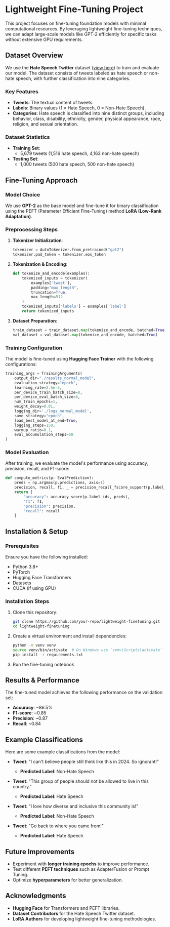 # Lightweight Fine-Tuning Project

This project focuses on fine-tuning foundation models with minimal computational resources. By leveraging lightweight fine-tuning techniques, we can adapt large-scale models like GPT-2 efficiently for specific tasks without extensive GPU requirements.

## Dataset Overview

We use the **Hate Speech Twitter** dataset ([view here](https://huggingface.co/datasets/thefrankhsu/hate_speech_twitter/viewer)) to train and evaluate our model. The dataset consists of tweets labeled as hate speech or non-hate speech, with further classification into nine categories.

### Key Features
- **Tweets**: The textual content of tweets.
- **Labels**: Binary values (1 = Hate Speech, 0 = Non-Hate Speech).
- **Categories**: Hate speech is classified into nine distinct groups, including behavior, class, disability, ethnicity, gender, physical appearance, race, religion, and sexual orientation.

### Dataset Statistics
- **Training Set**:
  - 5,679 tweets (1,516 hate speech, 4,163 non-hate speech)
- **Testing Set**:
  - 1,000 tweets (500 hate speech, 500 non-hate speech)

## Fine-Tuning Approach

### Model Choice
We use **GPT-2** as the base model and fine-tune it for binary classification using the PEFT (Parameter Efficient Fine-Tuning) method **LoRA (Low-Rank Adaptation)**. 

### Preprocessing Steps
1. **Tokenizer Initialization**:
   ```python
   tokenizer = AutoTokenizer.from_pretrained("gpt2")
   tokenizer.pad_token = tokenizer.eos_token
   ```
2. **Tokenization & Encoding**:
   ```python
   def tokenize_and_encode(examples):
       tokenized_inputs = tokenizer(
           examples['tweet'],
           padding="max_length",
           truncation=True,
           max_length=512
       )
       tokenized_inputs['labels'] = examples['label']
       return tokenized_inputs
   ```
3. **Dataset Preparation**:
   ```python
   train_dataset = train_dataset.map(tokenize_and_encode, batched=True)
   val_dataset = val_dataset.map(tokenize_and_encode, batched=True)
   ```

### Training Configuration

The model is fine-tuned using **Hugging Face Trainer** with the following configurations:

```python
training_args = TrainingArguments(
    output_dir="./results_normal_model",
    evaluation_strategy="epoch",
    learning_rate=2.5e-5,
    per_device_train_batch_size=8,
    per_device_eval_batch_size=8,
    num_train_epochs=1,
    weight_decay=0.01,
    logging_dir='./logs_normal_model',
    save_strategy="epoch",
    load_best_model_at_end=True,
    logging_steps=150,
    warmup_ratio=0.1,
    eval_accumulation_steps=50
)
```

### Model Evaluation

After training, we evaluate the model's performance using accuracy, precision, recall, and F1-score:

```python
def compute_metrics(p: EvalPrediction):
    preds = np.argmax(p.predictions, axis=1)
    precision, recall, f1, _ = precision_recall_fscore_support(p.label_ids, preds, average='weighted')
    return {
        "accuracy": accuracy_score(p.label_ids, preds),
        "f1": f1,
        "precision": precision,
        "recall": recall
    }
```

## Installation & Setup

### Prerequisites
Ensure you have the following installed:
- Python 3.8+
- PyTorch
- Hugging Face Transformers
- Datasets
- CUDA (if using GPU)

### Installation Steps
1. Clone this repository:
   ```bash
   git clone https://github.com/your-repo/lightweight-finetuning.git
   cd lightweight-finetuning
   ```
2. Create a virtual environment and install dependencies:
   ```bash
   python -m venv venv
   source venv/bin/activate  # On Windows use `venv\Scripts\activate`
   pip install -r requirements.txt
   ```
3. Run the fine-tuning notebook

## Results & Performance

The fine-tuned model achieves the following performance on the validation set:
- **Accuracy**: ~86.5%
- **F1-score**: ~0.85
- **Precision**: ~0.87
- **Recall**: ~0.84

## Example Classifications

Here are some example classifications from the model:

- **Tweet**: "I can't believe people still think like this in 2024. So ignorant!"
  - **Predicted Label**: Non-Hate Speech

- **Tweet**: "This group of people should not be allowed to live in this country."
  - **Predicted Label**: Hate Speech

- **Tweet**: "I love how diverse and inclusive this community is!"
  - **Predicted Label**: Non-Hate Speech

- **Tweet**: "Go back to where you came from!"
  - **Predicted Label**: Hate Speech

## Future Improvements
- Experiment with **longer training epochs** to improve performance.
- Test different **PEFT techniques** such as AdapterFusion or Prompt Tuning.
- Optimize **hyperparameters** for better generalization.

## Acknowledgments
- **Hugging Face** for Transformers and PEFT libraries.
- **Dataset Contributors** for the Hate Speech Twitter dataset.
- **LoRA Authors** for developing lightweight fine-tuning methodologies.
